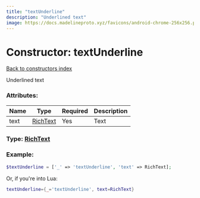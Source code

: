 ```yaml
---
title: "textUnderline"
description: "Underlined text"
image: https://docs.madelineproto.xyz/favicons/android-chrome-256x256.png
---
```

# Constructor: textUnderline  
[Back to constructors index](index.md)



Underlined text

### Attributes:

| Name     |    Type       | Required | Description |
|----------|---------------|----------|-------------|
|text|[RichText](../types/RichText.md) | Yes|Text|



### Type: [RichText](../types/RichText.md)


### Example:

```php
$textUnderline = ['_' => 'textUnderline', 'text' => RichText];
```  


Or, if you're into Lua:

```lua
textUnderline={_='textUnderline', text=RichText}

```



